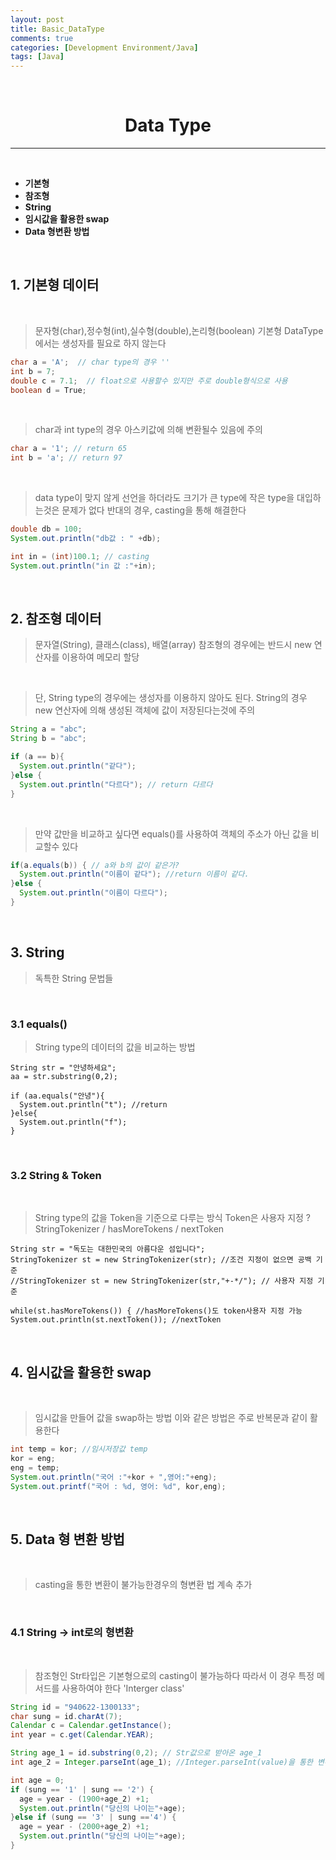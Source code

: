 ```yaml
---
layout: post
title: Basic_DataType
comments: true
categories: [Development Environment/Java]
tags: [Java]
---
```


<br>

# <center> Data Type </center>
---

<br>

* __기본형__
* __참조형__
* __String__
* __임시값을 활용한 swap__
* __Data 형변환 방법__

<br>

## 1. 기본형 데이터

<br>

> 문자형(char),정수형(int),실수형(double),논리형(boolean)
> 기본형 DataType에서는 생성자를 필요로 하지 않는다

```java
char a = 'A';  // char type의 경우 ''
int b = 7;
double c = 7.1;  // float으로 사용할수 있지만 주로 double형식으로 사용
boolean d = True;
```

<br>

> char과 int type의 경우  아스키값에 의해 변환될수 있음에 주의

```java
char a = '1'; // return 65
int b = 'a'; // return 97
```

<br>

> data type이 맞지 않게 선언을 하더라도 크기가 큰 type에 작은 type을 대입하는것은 문제가 없다
> 반대의 경우, casting을 통해 해결한다

```java
double db = 100;
System.out.println("db값 : " +db);

int in = (int)100.1; // casting
System.out.println("in 값 :"+in);
```

<br>

## 2. 참조형 데이터
> 문자열(String), 클래스(class), 배열(array)
> 참조형의 경우에는 반드시 new 연산자를 이용하여 메모리 할당

<br>

> 단, String type의 경우에는 생성자를 이용하지 않아도 된다.
> String의 경우 new 연산자에 의해 생성된 객체에 값이 저장된다는것에 주의

```java
String a = "abc";
String b = "abc";

if (a == b){
  System.out.println("같다");
}else {
  System.out.println("다르다"); // return 다르다
}
```

<br>

> 만약 값만을 비교하고 싶다면 equals()를 사용하여 객체의 주소가 아닌 값을 비교할수 있다

```java
if(a.equals(b)) { // a와 b의 값이 같은가?
  System.out.println("이름이 같다"); //return 이름이 같다.
}else {
  System.out.println("이름이 다르다");
}
```

<br>

## 3. String
> 독특한 String 문법들

<br>

### 3.1 equals()
>String type의 데이터의 값을 비교하는 방법

```
String str = "안녕하세요";
aa = str.substring(0,2);

if (aa.equals("안녕"){
  System.out.println("t"); //return
}else{
  System.out.println("f");
}

```

<br>

### 3.2 String & Token

<br>

> String type의 값을 Token을 기준으로 다루는 방식
> Token은 사용자 지정 ?
> StringTokenizer / hasMoreTokens / nextToken

```
String str = "독도는 대한민국의 아름다운 섬입니다";
StringTokenizer st = new StringTokenizer(str); //조건 지정이 없으면 공백 기준
//StringTokenizer st = new StringTokenizer(str,"+-*/"); // 사용자 지정 기준

while(st.hasMoreTokens()) { //hasMoreTokens()도 token사용자 지정 가능
System.out.println(st.nextToken()); //nextToken
```

<br>

## 4. 임시값을 활용한 swap

<br>

> 임시값을 만들어 값을 swap하는 방법
> 이와 같은 방법은 주로 반복문과 같이 활용한다

```java
int temp = kor; //임시저장값 temp
kor = eng;
eng = temp;
System.out.println("국어 :"+kor + ",영어:"+eng);
System.out.printf("국어 : %d, 영어: %d", kor,eng);
```

<br>

## 5. Data 형 변환 방법

<br>

> casting을 통한 변환이 불가능한경우의 형변환 법
> 계속 추가

<br>

### 4.1 String -> int로의 형변환

<br>

> 참조형인 Str타입은 기본형으로의 casting이 불가능하다
> 따라서 이 경우 특정 메서드를 사용하여야 한다
> 'Interger class'

```java
String id = "940622-1300133";
char sung = id.charAt(7);
Calendar c = Calendar.getInstance();
int year = c.get(Calendar.YEAR);

String age_1 = id.substring(0,2); // Str값으로 받아온 age_1
int age_2 = Integer.parseInt(age_1); //Integer.parseInt(value)을 통한 변환

int age = 0;
if (sung == '1' | sung == '2') {
  age = year - (1900+age_2) +1;
  System.out.println("당신의 나이는"+age);
}else if (sung == '3' | sung =='4') {
  age = year - (2000+age_2) +1;
  System.out.println("당신의 나이는"+age);
}
```
